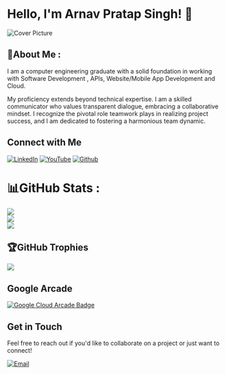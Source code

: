 # Hello,  I'm Arnav Pratap Singh! 👋

![Cover Picture](https://media4.giphy.com/media/v1.Y2lkPTc5MGI3NjExM25ucHp3bGNtYTN0cHd0eGc5Y2J3NTNzYzg0ZWllMDhib3o4em5nbCZlcD12MV9pbnRlcm5hbF9naWZfYnlfaWQmY3Q9Zw/RbDKaczqWovIugyJmW/giphy.webp)

## 💫About Me :

I am a  computer engineering graduate with a solid foundation in working with Software Development , APIs, Website/Mobile App Development and Cloud.

My proficiency extends beyond technical expertise. I am a skilled communicator who values transparent dialogue, embracing a collaborative mindset. I recognize the pivotal role teamwork plays in realizing project success, and I am dedicated to fostering a harmonious team dynamic.

## Connect with Me

[![LinkedIn](https://img.shields.io/badge/LinkedIn-%230077B5.svg?logo=linkedin&logoColor=white)](https://www.linkedin.com/in/arnav-pratap-singh-29b912282/) [![YouTube](https://img.shields.io/badge/YouTube-%23FF0000.svg?logo=YouTube&logoColor=white)](https://www.youtube.com/@TechwithRhyno) 
[![Github](https://visitcount.itsvg.in/api?id=arnav7777&icon=0&color=0)]()
 
# 📊GitHub Stats :
![](https://github-readme-stats.vercel.app/api?username=arnav7777&theme=react&hide_border=true&include_all_commits=false&count_private=false)<br/>
![](https://github-readme-streak-stats.herokuapp.com/?user=arnav7777&theme=react&hide_border=true)<br/>
![](https://github-readme-stats.vercel.app/api/top-langs/?username=arnav7777&theme=react&hide_border=true&include_all_commits=false&count_private=false&layout=compact)

## 🏆GitHub Trophies
![](https://github-trophies.vercel.app/?username=arnav7777&theme=nord&no-frame=true&no-bg=true&margin-w=4)

## Google Arcade

[![Google Cloud Arcade Badge](https://i.ibb.co/gWL6LkW/fhgvnbmmnbmnbnm.png)](https://www.cloudskillsboost.google/public_profiles/0bf5d3f3-b09c-4f78-8066-061314a06ac2)

## Get in Touch

Feel free to reach out if you'd like to collaborate on a project or just want to connect!

[![Email](https://img.shields.io/badge/Email-D14836?style=for-the-badge&logo=gmail&logoColor=white)](mailto:arnavsinghp27@gmail.com)
